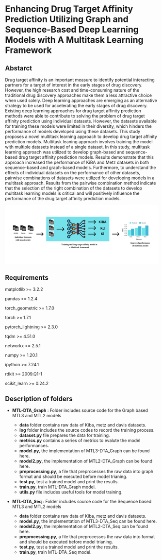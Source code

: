 # Enhancing Drug Target Affinity Prediction Utilizing Graph and Sequence-Based Deep Learning Models with A Multitask Learning Framework

## Abstarct

Drug target affinity is an important measure to identify potential interacting partners for a target of interest in the early stages of drug discovery. However, the high research cost and time-consuming nature of the traditional drug discovery approaches make them a less attractive choice when used solely. Deep learning approaches are emerging as an alternative strategy to be used for accelerating the early stages of drug discovery. Existing deep learning approaches for drug target affinity prediction methods were able to contribute to solving the problem of drug target affinity prediction using individual datasets. However, the datasets available for training these models were limited in their diversity, which hinders the performance of models developed using these datasets. This study proposes a novel multitask learning approach to develop drug target affinity prediction models. Multitask leaning approach involves training the model with multiple datasets instead of a single dataset. In this study, multitask learning approach was utilized to develop graph-based and sequence-based drug target affinity prediction models. Results demonstrate that this approach increased the performance of KiBA and Metz datasets in both sequence-based and graph-based models.  Furthermore, to understand the effects of individual datasets on the performance of other datasets, pairwise combinations of datasets were utilized for developing models in a multitask approach. Results from the pairwise combination method indicate that the selection of the right combination of the datasets to develop multitask learning models is critical and will positively influence the performance of the drug target affinity prediction models.

![Alt text](graphical_abstract.png "MTL_DTA")

## Requirements

matplotlib >= 3.2.2

pandas >= 1.2.4

torch_geometric >= 1.7.0

torch >= 1.7.1

pytorch_lightning >= 2.3.0

tqdm >= 4.51.0

networkx >= 2.5.1

numpy >= 1.20.1

ipython >= 7.24.1

rdkit >= 2009.Q1-1

scikit_learn >= 0.24.2

## Description of folders

* **MTL-DTA_Graph** : Folder includes source code for the Graph based MTL3 and MTL2 models

    + **data** folder contains raw data of Kiba, metz and davis datasets.
    + **log** folder includes the source codes to record the training process.
    + **dataset.py** file prepares the data for training.
    + **metrics.py** contains a series of metrics to evalute the model performances.
    + **model.py**, the implementation of MTL3-DTA_Graph can be found here.
    + **model2.py**, the implementation of MTL2-DTA_Graph can be found here.
    + **preprocessing.py**, a file that preprocesses the raw data into graph format and should be executed before model trianing.
    + **test.py**, test a trained model and print the results.
    + **train.py**, train MTL-DTA_Graph model.
    + **utils.py** file includes useful tools for model training.

* **MTL-DTA_Seq** : Folder includes source code for the Sequence based MTL3 and MTL2 models

    + **data** folder contains raw data of Kiba, metz and davis datasets.
    + **model.py**, the implementation of MTL3-DTA_Seq can be found here.
    + **model2.py**, the implementation of MTL2-DTA_Seq can be found here.
    + **preprocessing.py**, a file that preprocesses the raw data into  format and should be executed before model trianing.
    + **test.py**, test a trained model and print the results.
    + **train.py**, train MTL-DTA_Seq model.
